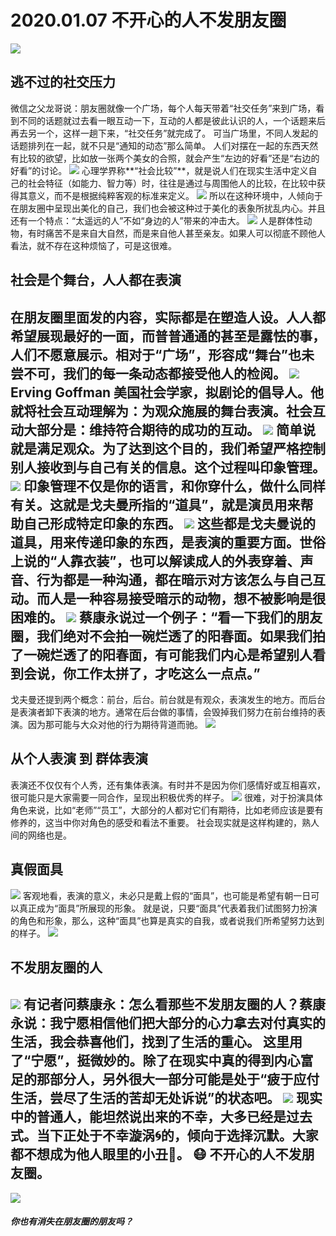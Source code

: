 # 2020.01.07 不开心的人不发朋友圈  
![](https://mmbiz.qpic.cn/mmbiz_png/jMjs8tVWrIQp1CAsdICapwD74iaxWycJx655nDicxC8Fz3zdicAo8yibibem7t3yrTH6rxnn1gR6LQM5iaNBUZXz3ztA/0?wx_fmt=png)
## 逃不过的社交压力
微信之父龙哥说：朋友圈就像一个广场，每个人每天带着“社交任务”来到广场，看到不同的话题就过去看一眼互动一下，互动的人都是彼此认识的人，一个话题来后再去另一个，这样一趟下来，“社交任务”就完成了。
可当广场里，不同人发起的话题排列在一起，就不只是“通知的动态”那么简单。
人们对摆在一起的东西天然有比较的欲望，比如放一张两个美女的合照，就会产生“左边的好看”还是“右边的好看”的讨论。
![](https://mmbiz.qpic.cn/mmbiz_png/jMjs8tVWrIQp1CAsdICapwD74iaxWycJxQviaG14Lh92eK83IqGcwGLbxkYcje2Vy3KjX1pGTox9Klic7xfC2xbiaA/0?wx_fmt=png)
心理学界称**“社会比较”**，就是说人们在现实生活中定义自己的社会特征（如能力、智力等）时，往往是通过与周围他人的比较，在比较中获得其意义，而不是根据纯粹客观的标准来定义。
![](https://mmbiz.qpic.cn/mmbiz_png/jMjs8tVWrIQp1CAsdICapwD74iaxWycJxrXotZ641hXZbtBWloxbeaoibTX7ibttxGavEh3RePdok9cicjzjpk3dibw/0?wx_fmt=png)
所以在这种环境中，人倾向于在朋友圈中呈现出美化的自己，我们也会被这种过于美化的表象所扰乱内心。并且还有一个特点：“太遥远的人”不如“身边的人”带来的冲击大。
![](https://mmbiz.qpic.cn/mmbiz_png/jMjs8tVWrIQp1CAsdICapwD74iaxWycJxDVDSj1g1GB4ibzqvNeutOJofPWibHzYaTN3FUtuCzaD4Sl579LNps0Lg/0?wx_fmt=png)
人是群体性动物，有时痛苦不是来自大自然，而是来自他人甚至亲友。如果人可以彻底不顾他人看法，就不存在这种烦恼了，可是这很难。
## 社会是个舞台，人人都在表演
在朋友圈里面发的内容，实际都是在塑造人设。人人都希望展现最好的一面，而普普通通的甚至是露怯的事，人们不愿意展示。相对于“广场”，形容成“**舞台**”也未尝不可，我们的每一条动态都接受他人的检阅。
![](https://mmbiz.qpic.cn/mmbiz_png/jMjs8tVWrIQp1CAsdICapwD74iaxWycJxC6Qia9XeTJnhibxMRsMR70GZYg4nNgW4omZ1YR9J0FRicqDY698GY2icWg/0?wx_fmt=png) 
Erving Goffman  美国社会学家，拟剧论的倡导人。他就将社会互动理解为：为观众施展的舞台表演。社会互动大部分是：维持符合期待的成功的互动。
![](https://mmbiz.qpic.cn/mmbiz_png/jMjs8tVWrIQp1CAsdICapwD74iaxWycJxmpbCoic1mEacVCuLU7PKLwPHibOIb1jq2ibTOiav3wibRcIOxjtZvu7wwMQ/0?wx_fmt=png)
简单说就是满足观众。为了达到这个目的，我们希望严格控制别人接收到与自己有关的信息。这个过程叫**印象管理**。
![](https://mmbiz.qpic.cn/mmbiz_png/jMjs8tVWrIQp1CAsdICapwD74iaxWycJx2DJI0oU6uDckCevuGRq8dfX48pLWN4Z5Ql5CFjRpDyQTvdiakuP1t4g/0?wx_fmt=png)
印象管理不仅是你的语言，和你穿什么，做什么同样有关。这就是戈夫曼所指的“**道具**”，就是演员用来帮助自己形成特定印象的东西。
![](https://mmbiz.qpic.cn/mmbiz_png/jMjs8tVWrIQp1CAsdICapwD74iaxWycJx5x6elu9f8iaCKPvlIR2fIBRFkhqss2TtyN8N0QvNN9fbQk8h3ae9t6Q/0?wx_fmt=png)
这些都是戈夫曼说的道具，用来传递印象的东西，是表演的重要方面。世俗上说的“人靠衣装”，也可以解读成人的外表穿着、声音、行为都是一种沟通，都在暗示对方该怎么与自己互动。而人是一种容易接受暗示的动物，想不被影响是很困难的。
![](https://mmbiz.qpic.cn/mmbiz_png/jMjs8tVWrIQp1CAsdICapwD74iaxWycJxnwqnbAvgCFh8fZMFAaYAZdHtOwVS5spEYUicbWF1yr74oibMXpiauib8WA/0?wx_fmt=png)
蔡康永说过一个例子：“看一下我们的朋友圈，我们绝对不会拍一碗烂透了的阳春面。如果我们拍了一碗烂透了的阳春面，有可能我们内心是希望别人看到会说，你工作太拼了，才吃这么一点点。” 
---- 
戈夫曼还提到两个概念：前台，后台。前台就是有观众，表演发生的地方。而后台是表演者卸下表演的地方。通常在后台做的事情，会毁掉我们努力在前台维持的表演。因为那可能与大众对他的行为期待背道而驰。
![](https://mmbiz.qpic.cn/mmbiz_png/jMjs8tVWrIQp1CAsdICapwD74iaxWycJxwwTfYaJp8TfjNMHHBHhUmraxr5lFfc3bKjiaGHXiamZGPLaqarAA9V6A/0?wx_fmt=png)
## 从个人表演 到 群体表演
表演还不仅仅有个人秀，还有集体表演。有时并不是因为你们感情好或互相喜欢，很可能只是大家需要一同合作，呈现出积极优秀的样子。
![](https://mmbiz.qpic.cn/mmbiz_png/jMjs8tVWrIQp1CAsdICapwD74iaxWycJxpsEj44ZqfwJLI12ZiaAtdps9ms0PaBBgZlq3L65AAr9JxibiaraGsdpIQ/0?wx_fmt=png)
很难，对于扮演具体角色来说，比如“老师”“员工”，大部分的人都对它们有期待，比如老师应该是要有修养的，这当中你对角色的感受和看法不重要。
社会现实就是这样构建的，熟人间的网络也是。
## 真假面具
![](https://mmbiz.qpic.cn/mmbiz_png/jMjs8tVWrIQp1CAsdICapwD74iaxWycJxjVHib0Wkm6QCUicX4HVl7rmGA8BmKhxWjstMSpx519lcYxJ4uPCaWXgA/0?wx_fmt=png)
客观地看，表演的意义，未必只是戴上假的“面具”，也可能是希望有朝一日可以真正成为“面具”所展现的形象。
就是说，只要“面具”代表着我们试图努力扮演的角色和形象，那么，这种“面具”也算是真实的自我，或者说我们所希望努力达到的样子。
![](https://mmbiz.qpic.cn/mmbiz_png/jMjs8tVWrIQp1CAsdICapwD74iaxWycJxqdQFzrfNsfL8o68oZZtu90BPs8TUMn0EeSvCTMFA4B20McPzngCn1A/0?wx_fmt=png)
## 不发朋友圈的人
![](https://mmbiz.qpic.cn/mmbiz_png/jMjs8tVWrIQp1CAsdICapwD74iaxWycJx092a5OjQOYUyDa5rcich2ibiakj4ibQM5ciaQRrpI5IJ9Vib6SDV4pqEIlsg/0?wx_fmt=png)
有记者问蔡康永：怎么看那些不发朋友圈的人？蔡康永说：我宁愿相信他们把大部分的心力拿去对付真实的生活，我会恭喜他们，找到了生活的重心。
这里用了“宁愿”，挺微妙的。除了在现实中真的得到内心富足的那部分人，另外很大一部分可能是处于“疲于应付生活，尝尽了生活的苦却无处诉说”的状态吧。
![](https://mmbiz.qpic.cn/mmbiz_png/jMjs8tVWrIQp1CAsdICapwD74iaxWycJxcg5h9Ud4HQvhIVxdbv6hzrbC2S9zlhkCibxxtnhBYofu5BecAibyP9GQ/0?wx_fmt=png)
现实中的普通人，能坦然说出来的不幸，大多已经是过去式。当下正处于不幸漩涡🌀的，倾向于选择沉默。大家都不想成为他人眼里的小丑🤡。
😷 不开心的人不发朋友圈。
---- 
![](https://mmbiz.qpic.cn/mmbiz_png/jMjs8tVWrIQp1CAsdICapwD74iaxWycJx5D3hhykNjF1bmRflXr6TI8fZST0MvfsXzMKVibF9Uib5vV8KNMm84yEw/0?wx_fmt=png)
##### 你也有消失在朋友圈的朋友吗？

